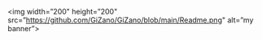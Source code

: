 <html>
<p align=”center”>

<img width=”200" height=”200" src=”https://github.com/GiZano/GiZano/blob/main/Readme.png" alt=”my banner”>

</p>
</html>
